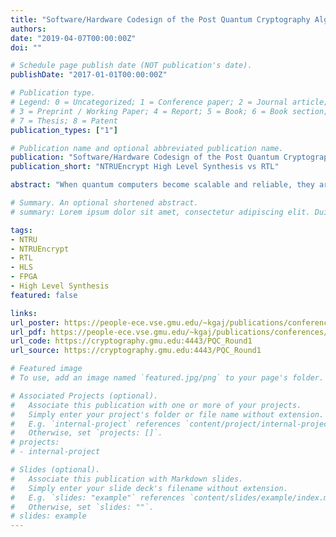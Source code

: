 ```yaml
---
title: "Software/Hardware Codesign of the Post Quantum Cryptography Algorithm NTRUEncrypt Using High-Level Synthesis and Register-Transfer Level Design Methodologies"
authors:
date: "2019-04-07T00:00:00Z"
doi: ""

# Schedule page publish date (NOT publication's date).
publishDate: "2017-01-01T00:00:00Z"

# Publication type.
# Legend: 0 = Uncategorized; 1 = Conference paper; 2 = Journal article;
# 3 = Preprint / Working Paper; 4 = Report; 5 = Book; 6 = Book section;
# 7 = Thesis; 8 = Patent
publication_types: ["1"]

# Publication name and optional abbreviated publication name.
publication: "Software/Hardware Codesign of the Post Quantum Cryptography Algorithm NTRUEncrypt Using High-Level Synthesis and Register-Transfer Level Design Methodologies"
publication_short: "NTRUEncrypt High Level Synthesis vs RTL"

abstract: "When quantum computers become scalable and reliable, they are likely to break all public-key cryptography standards, such as RSA and Elliptic Curve Cryptography. The projected threat of quantum computers has led the U.S. National Institute of Standards and Technology (NIST) to an effort aimed at replacing existing public-key cryptography standards with new quantum-resistant alternatives. In December 2017, 69 candidates were accepted by NIST to Round 1 of the NIST Post-Quantum Cryptography (PQC) standardization process. NTRUEncrypt is one of the most well-known PQC algorithms that has withstood cryptanalysis. The speed of NTRUEncrypt in software, especially on embedded software platforms, is limited by the long execution time of its primary operation, polynomial multiplication. In this paper, we investigate speeding up NTRUEncrypt using software/hardware codesign on a Xilinx Zynq UltraScale+ multiprocessor system-on-chip (MPSoC). Polynomial multiplication is implemented in the Programmable Logic (PL) of Zynq using two approaches: traditional Register-Transfer Level (RTL) and High-Level Synthesis (HLS). The remaining operations of NTRUEncrypt are executed in software on the Processing System (PS) of Zynq, using the bare-metal mode. The speed-up of our software/hardware codesigns vs. purely software implementations is determined experimentally and analyzed in the paper. The results are reported for the RTL-based and HLS-based hardware accelerators, and compared to the best available software implementation, included in the NIST submission package. The speed-ups for encryption were 2.4 and 3.9, depending on the selected parameter set. For decryption, the corresponding speed-ups were 4.0 and 6.8. In addition, for the polynomial multiplication operation itself, the speed up was in excess of 75. Our code for the NTRUEncrypt polynomial multiplier accelerator is being made open-source for further evaluation on multiple software/hardware platforms."

# Summary. An optional shortened abstract.
# summary: Lorem ipsum dolor sit amet, consectetur adipiscing elit. Duis posuere tellus ac convallis placerat. Proin tincidunt magna sed ex sollicitudin condimentum.

tags:
- NTRU
- NTRUEncrypt
- RTL
- HLS
- FPGA
- High Level Synthesis
featured: false

links:
url_poster: https://people-ece.vse.gmu.edu/~kgaj/publications/conferences/GMU_FPL_2019_SWHW_poster.pdf
url_pdf: https://people-ece.vse.gmu.edu/~kgaj/publications/conferences/GMU_FPL_2019_SWHW.pdf
url_code: https://cryptography.gmu.edu:4443/PQC_Round1
url_source: https://cryptography.gmu.edu:4443/PQC_Round1

# Featured image
# To use, add an image named `featured.jpg/png` to your page's folder. 

# Associated Projects (optional).
#   Associate this publication with one or more of your projects.
#   Simply enter your project's folder or file name without extension.
#   E.g. `internal-project` references `content/project/internal-project/index.md`.
#   Otherwise, set `projects: []`.
# projects:
# - internal-project

# Slides (optional).
#   Associate this publication with Markdown slides.
#   Simply enter your slide deck's filename without extension.
#   E.g. `slides: "example"` references `content/slides/example/index.md`.
#   Otherwise, set `slides: ""`.
# slides: example
---
```


<!-- {{% alert note %}}
Click the *Slides* button above to demo Academic's Markdown slides feature.
{{% /alert %}} -->

<!-- Supplementary notes can be added here, including [code and math](https://sourcethemes.com/academic/docs/writing-markdown-latex/). -->

